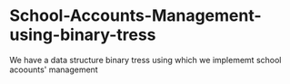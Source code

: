 # School-Accounts-Management-using-binary-tress
We have a data structure binary tress using which we implememt school acoounts' management
